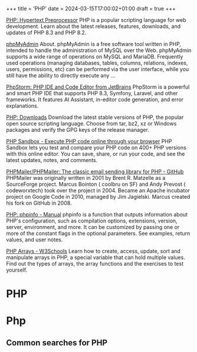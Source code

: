 +++
title = 'PHP'
date = 2024-03-15T17:00:02+01:00
draft = true
+++

[PHP: Hypertext Preprocessor](https://www.php.net/)
PHP is a popular scripting language for web development. Learn about the latest releases, features, downloads, and updates of PHP 8.3 and PHP 8.2.

[phpMyAdmin](https://www.phpmyadmin.net/)
About. phpMyAdmin is a free software tool written in PHP, intended to handle the administration of MySQL over the Web. phpMyAdmin supports a wide range of operations on MySQL and MariaDB. Frequently used operations (managing databases, tables, columns, relations, indexes, users, permissions, etc) can be performed via the user interface, while you still have the ability to directly execute any ...

[PhpStorm: PHP IDE and Code Editor from JetBrains](https://www.jetbrains.com/phpstorm/)
PhpStorm is a powerful and smart PHP IDE that supports PHP 8.3, Symfony, Laravel, and other frameworks. It features AI Assistant, in-editor code generation, and error explanations.

[PHP: Downloads](https://www.php.net/downloads.php)
Download the latest stable versions of PHP, the popular open source scripting language. Choose from tar, bz2, xz or Windows packages and verify the GPG keys of the release manager.

[PHP Sandbox - Execute PHP code online through your browser](https://onlinephp.io/)
PHP Sandbox lets you test and compare your PHP code on 400+ PHP versions with this online editor. You can save, share, or run your code, and see the latest updates, notes, and comments.

[PHPMailer/PHPMailer: The classic email sending library for PHP - GitHub](https://github.com/PHPMailer/PHPMailer)
PHPMailer was originally written in 2001 by Brent R. Matzelle as a SourceForge project. Marcus Bointon ( coolbru on SF) and Andy Prevost ( codeworxtech) took over the project in 2004. Became an Apache incubator project on Google Code in 2010, managed by Jim Jagielski. Marcus created his fork on GitHub in 2008.

[PHP: phpinfo - Manual](https://www.php.net/manual/en/function.phpinfo.php)
phpinfo is a function that outputs information about PHP's configuration, such as compilation options, extensions, version, server, environment, and more. It can be customized by passing one or more of the constant flags in the optional parameters. See examples, return values, and user notes.

[PHP Arrays - W3Schools](https://www.w3schools.com/php/php_arrays.asp)
Learn how to create, access, update, sort and manipulate arrays in PHP, a special variable that can hold multiple values. Find out the types of arrays, the array functions and the exercises to test yourself.

PHP
===

# Php

## Common searches for PHP
